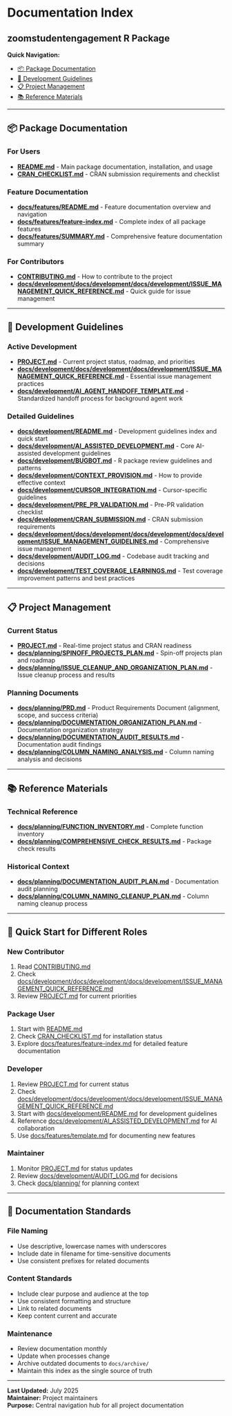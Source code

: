 # Documentation Index
## zoomstudentengagement R Package

**Quick Navigation:**
- [📦 Package Documentation](#package-documentation)
- [🚀 Development Guidelines](#development-guidelines)
- [📋 Project Management](#project-management)
- [📚 Reference Materials](#reference-materials)

---

## 📦 Package Documentation

### For Users
- **[README.md](README.md)** - Main package documentation, installation, and usage
- **[CRAN_CHECKLIST.md](CRAN_CHECKLIST.md)** - CRAN submission requirements and checklist

### Feature Documentation
- **[docs/features/README.md](docs/features/README.md)** - Feature documentation overview and navigation
- **[docs/features/feature-index.md](docs/features/feature-index.md)** - Complete index of all package features
- **[docs/features/SUMMARY.md](docs/features/SUMMARY.md)** - Comprehensive feature documentation summary

### For Contributors
- **[CONTRIBUTING.md](CONTRIBUTING.md)** - How to contribute to the project
- **[docs/development/docs/development/docs/development/ISSUE_MANAGEMENT_QUICK_REFERENCE.md](docs/development/docs/development/docs/development/ISSUE_MANAGEMENT_QUICK_REFERENCE.md)** - Quick guide for issue management

---

## 🚀 Development Guidelines

### Active Development
- **[PROJECT.md](PROJECT.md)** - Current project status, roadmap, and priorities
- **[docs/development/docs/development/docs/development/ISSUE_MANAGEMENT_QUICK_REFERENCE.md](docs/development/docs/development/docs/development/ISSUE_MANAGEMENT_QUICK_REFERENCE.md)** - Essential issue management practices
- **[docs/development/AI_AGENT_HANDOFF_TEMPLATE.md](docs/development/AI_AGENT_HANDOFF_TEMPLATE.md)** - Standardized handoff process for background agent work

### Detailed Guidelines
- **[docs/development/README.md](docs/development/README.md)** - Development guidelines index and quick start
- **[docs/development/AI_ASSISTED_DEVELOPMENT.md](docs/development/AI_ASSISTED_DEVELOPMENT.md)** - Core AI-assisted development guidelines
- **[docs/development/BUGBOT.md](docs/development/BUGBOT.md)** - R package review guidelines and patterns
- **[docs/development/CONTEXT_PROVISION.md](docs/development/CONTEXT_PROVISION.md)** - How to provide effective context
- **[docs/development/CURSOR_INTEGRATION.md](docs/development/CURSOR_INTEGRATION.md)** - Cursor-specific guidelines
- **[docs/development/PRE_PR_VALIDATION.md](docs/development/PRE_PR_VALIDATION.md)** - Pre-PR validation checklist
- **[docs/development/CRAN_SUBMISSION.md](docs/development/CRAN_SUBMISSION.md)** - CRAN submission requirements
- **[docs/development/docs/development/docs/development/docs/development/ISSUE_MANAGEMENT_GUIDELINES.md](docs/development/docs/development/docs/development/docs/development/ISSUE_MANAGEMENT_GUIDELINES.md)** - Comprehensive issue management
- **[docs/development/AUDIT_LOG.md](docs/development/AUDIT_LOG.md)** - Codebase audit tracking and decisions
- **[docs/development/TEST_COVERAGE_LEARNINGS.md](docs/development/TEST_COVERAGE_LEARNINGS.md)** - Test coverage improvement patterns and best practices

---

## 📋 Project Management

### Current Status
- **[PROJECT.md](PROJECT.md)** - Real-time project status and CRAN readiness
- **[docs/planning/SPINOFF_PROJECTS_PLAN.md](docs/planning/SPINOFF_PROJECTS_PLAN.md)** - Spin-off projects plan and roadmap
- **[docs/planning/ISSUE_CLEANUP_AND_ORGANIZATION_PLAN.md](docs/planning/ISSUE_CLEANUP_AND_ORGANIZATION_PLAN.md)** - Issue cleanup process and results

### Planning Documents
- **[docs/planning/PRD.md](docs/planning/PRD.md)** - Product Requirements Document (alignment, scope, and success criteria)
- **[docs/planning/DOCUMENTATION_ORGANIZATION_PLAN.md](docs/planning/DOCUMENTATION_ORGANIZATION_PLAN.md)** - Documentation organization strategy
- **[docs/planning/DOCUMENTATION_AUDIT_RESULTS.md](docs/planning/DOCUMENTATION_AUDIT_RESULTS.md)** - Documentation audit findings
- **[docs/planning/COLUMN_NAMING_ANALYSIS.md](docs/planning/COLUMN_NAMING_ANALYSIS.md)** - Column naming analysis and decisions

---

## 📚 Reference Materials

### Technical Reference
- **[docs/planning/FUNCTION_INVENTORY.md](docs/planning/FUNCTION_INVENTORY.md)** - Complete function inventory
- **[docs/planning/COMPREHENSIVE_CHECK_RESULTS.md](docs/planning/COMPREHENSIVE_CHECK_RESULTS.md)** - Package check results

### Historical Context
- **[docs/planning/DOCUMENTATION_AUDIT_PLAN.md](docs/planning/DOCUMENTATION_AUDIT_PLAN.md)** - Documentation audit planning
- **[docs/planning/COLUMN_NAMING_CLEANUP_PLAN.md](docs/planning/COLUMN_NAMING_CLEANUP_PLAN.md)** - Column naming cleanup process

---

## 🎯 Quick Start for Different Roles

### **New Contributor**
1. Read [CONTRIBUTING.md](CONTRIBUTING.md)
2. Check [docs/development/docs/development/docs/development/ISSUE_MANAGEMENT_QUICK_REFERENCE.md](docs/development/docs/development/docs/development/ISSUE_MANAGEMENT_QUICK_REFERENCE.md)
3. Review [PROJECT.md](PROJECT.md) for current priorities

### **Package User**
1. Start with [README.md](README.md)
2. Check [CRAN_CHECKLIST.md](CRAN_CHECKLIST.md) for installation status
3. Explore [docs/features/feature-index.md](docs/features/feature-index.md) for detailed feature documentation

### **Developer**
1. Review [PROJECT.md](PROJECT.md) for current status
2. Check [docs/development/docs/development/docs/development/ISSUE_MANAGEMENT_QUICK_REFERENCE.md](docs/development/docs/development/docs/development/ISSUE_MANAGEMENT_QUICK_REFERENCE.md)
3. Start with [docs/development/README.md](docs/development/README.md) for development guidelines
4. Reference [docs/development/AI_ASSISTED_DEVELOPMENT.md](docs/development/AI_ASSISTED_DEVELOPMENT.md) for AI collaboration
5. Use [docs/features/template.md](docs/features/template.md) for documenting new features

### **Maintainer**
1. Monitor [PROJECT.md](PROJECT.md) for status updates
2. Review [docs/development/AUDIT_LOG.md](docs/development/AUDIT_LOG.md) for decisions
3. Check [docs/planning/](docs/planning/) for planning context

---

## 📝 Documentation Standards

### File Naming
- Use descriptive, lowercase names with underscores
- Include date in filename for time-sensitive documents
- Use consistent prefixes for related documents

### Content Standards
- Include clear purpose and audience at the top
- Use consistent formatting and structure
- Link to related documents
- Keep content current and accurate

### Maintenance
- Review documentation monthly
- Update when processes change
- Archive outdated documents to `docs/archive/`
- Maintain this index as the single source of truth

---

**Last Updated:** July 2025  
**Maintainer:** Project maintainers  
**Purpose:** Central navigation hub for all project documentation 
